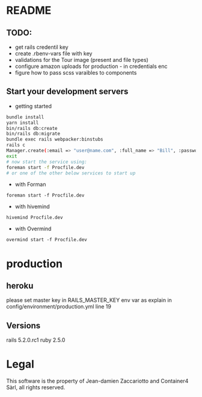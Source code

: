 # README

## TODO:
* get rails credentil key
* create .rbenv-vars file with key
* validations for the Tour image (present and file types)
* configure amazon uploads for production - in credentials enc
* figure how to pass scss varaibles to components

## Start your development servers

* getting started
```bash
bundle install
yarn install
bin/rails db:create
bin/rails db:migrate
bundle exec rails webpacker:binstubs
rails c
Manager.create(:email => "user@name.com", :full_name => "Bill", :password => 'password', :password_confirmation => 'password')
exit
# now start the service using:
foreman start -f Procfile.dev
# or one of the other below services to start up
```

* with Forman
```
foreman start -f Procfile.dev
```
* with hivemind
```
hivemind Procfile.dev
```

* with Overmind
```
overmind start -f Procfile.dev
```

# production
## heroku
please set master key in RAILS_MASTER_KEY env var as explain in config/environment/production.yml line 19

## Versions
rails 5.2.0.rc1
ruby 2.5.0

# Legal

This software is the property of Jean-damien Zaccariotto and Container4 Sàrl, all rights reserved.

